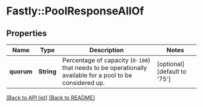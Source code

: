 # Fastly::PoolResponseAllOf

## Properties

| Name | Type | Description | Notes |
| ---- | ---- | ----------- | ----- |
| **quorum** | **String** | Percentage of capacity (`0-100`) that needs to be operationally available for a pool to be considered up. | [optional][default to &#39;75&#39;] |

[[Back to API list]](../../README.md#endpoints) [[Back to README]](../../README.md)

